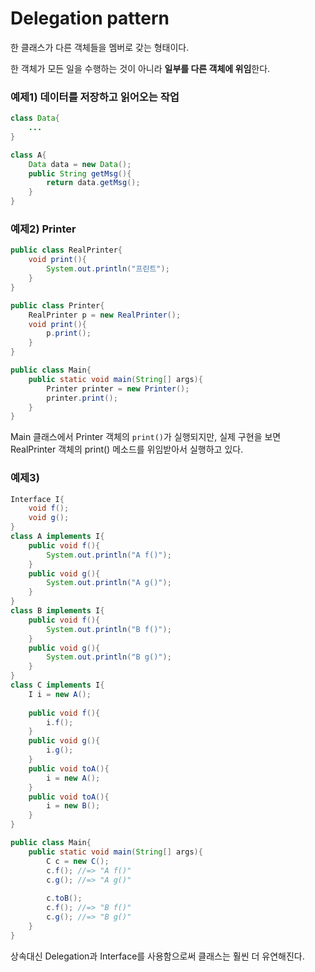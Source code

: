 # Delegation pattern

한 클래스가 다른 객체들을 멤버로 갖는 형태이다.

한 객체가 모든 일을 수행하는 것이 아니라 **일부를 다른 객체에 위임**한다.

### 예제1) 데이터를 저장하고 읽어오는 작업

```java
class Data{
    ...
}
```

```java
class A{
	Data data = new Data();
    public String getMsg(){
    	return data.getMsg();    
    }
}
```

### 예제2) Printer

```java
public class RealPrinter{
    void print(){
        System.out.println("프린트");
    }
}
```

```java
public class Printer{
    RealPrinter p = new RealPrinter();
    void print(){
        p.print();
    }
}
```

```java
public class Main{
    public static void main(String[] args){
        Printer printer = new Printer();
        printer.print();
    }
}
```

Main 클래스에서 Printer 객체의 `print()`가 실행되지만, 실제 구현을 보면 RealPrinter 객체의 print() 메소드를 위임받아서 실행하고 있다.



### 예제3)

```java
Interface I{
    void f();
    void g();
}
class A implements I{
    public void f(){
        System.out.println("A f()");
    }
    public void g(){
        System.out.println("A g()");
    }
}
class B implements I{
    public void f(){
        System.out.println("B f()");
    }
    public void g(){
        System.out.println("B g()");
    }
}
class C implements I{
    I i = new A();
    
	public void f(){
        i.f();
    }
    public void g(){
        i.g();
    }
    public void toA(){
        i = new A();
    }
    public void toA(){
        i = new B();
    }
}

public class Main{
    public static void main(String[] args){
        C c = new C();
        c.f(); //=> "A f()"
        c.g(); //=> "A g()"
        
        c.toB();
        c.f(); //=> "B f()"
        c.g(); //=> "B g()"
    }
}
```

상속대신 Delegation과 Interface를 사용함으로써 클래스는 훨씬 더 유연해진다.